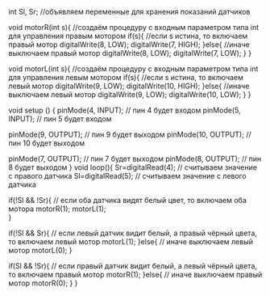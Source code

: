
int Sl, Sr; //объявляем переменные для хранения показаний датчиков

void motorR(int s){ //создаём процедуру с входным параметром типа int для управления правым мотором
  if(s){ //если s истина, то включаем правый мотор
    digitalWrite(8, LOW);
    digitalWrite(7, HIGH);
  }else{ //иначе выключаем правый мотор 
    digitalWrite(8, LOW);
    digitalWrite(7, LOW);
  }
}

void motorL(int s){ //создаём процедуру с входным параметром типа int для управления левым мотором
  if(s){ //если s истина, то включаем левый мотор
    digitalWrite(9, LOW);
    digitalWrite(10, HIGH);
  }else{ //иначе выключаем левый мотор
    digitalWrite(9, LOW);
    digitalWrite(10, LOW);
  }
}


void setup () {
  pinMode(4, INPUT); // пин 4 будет входом
  pinMode(5, INPUT); // пин 5 будет входом

  pinMode(9, OUTPUT); // пин 9 будет выходом
  pinMode(10, OUTPUT); // пин 10 будет выходом

  pinMode(7, OUTPUT); // пин 7 будет выходом
  pinMode(8, OUTPUT); // пин 8 будет выходом
}
void loop(){
  Sr=digitalRead(4); // считываем значение с правого датчика
  Sl=digitalRead(5); // считываем значение с левого датчика
 
  if(!Sl && !Sr){ // если оба датчика видят белый цвет, то включаем оба мотора
    motorR(1);
    motorL(1);  
   }

  if(!Sl && Sr){ // если левый датчик видит белый, а правый чёрный цвета, то включаем левый мотор
    motorL(1); 
  }else{ // иначе выключаем левый мотор
    motorL(0);
  }

  if(Sl && !Sr){ // если правый датчик видит белый, а левый чёрный цвета, то включаем правый мотор
    motorR(1);
  }else{ // иначе выключаем правый мотор
    motorR(0);
  }
}
